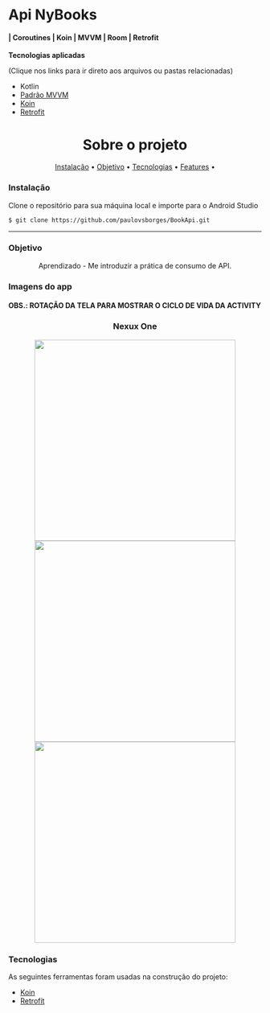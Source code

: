 # Api NyBooks 
####  | Coroutines | Koin | MVVM | Room | Retrofit


**Tecnologias aplicadas**

(Clique nos links para ir direto aos arquivos ou pastas relacionadas) 

* Kotlin
* [Padrão MVVM](https://github.com/paulovsborges/BookApi/tree/master/app/src/main/java/com/pvsb/nybooks/presentation/books)
* [Koin](https://github.com/paulovsborges/BookApi/tree/master/app/src/main/java/com/pvsb/nybooks/koin)
* [Retrofit](https://github.com/paulovsborges/BookApi/blob/master/app/src/main/java/com/pvsb/nybooks/data/ApiService.kt)


<h1 align="center">Sobre o projeto</h1>

<p align="center">
 <a href="#objetivo">Instalação</a> •
 <a href="#objetivo">Objetivo</a> •
 <a href="#tecnologias">Tecnologias</a> • 
 <a href="#features">Features</a> •  
</p>

### Instalação

Clone o repositório para sua máquina local e importe para o Android Studio
```bash
$ git clone https://github.com/paulovsborges/BookApi.git
```
-----------

### Objetivo

<p align="center">
Aprendizado - Me introduzir a prática de consumo de API.
</p>

### Imagens do app 
#### OBS.: ROTAÇÃO DA TELA PARA MOSTRAR O CICLO DE VIDA DA ACTIVITY
<h3 align="center">Nexux One</h3>
<p align="center">
 
 <img align="center" height="400em" src="https://user-images.githubusercontent.com/fb2441c6-b261-49b5-a5df-ee8e572a53f5.png"/>
 <img align="center" height="400em" src="https://user-images.githubusercontent.com/50078639/123183557-26f1cc00-d468-11eb-9a08-7263ca0d1b65.png"/>
 <img align="center" height="400em" src="https://user-images.githubusercontent.com/50078639/123183612-412baa00-d468-11eb-84bc-a835470bd9ee.png"/>
 
 </p>
 
 
 

### Tecnologias

As seguintes ferramentas foram usadas na construção do projeto:

- [Koin](https://insert-koin.io/)
- [Retrofit](https://square.github.io/retrofit/)

